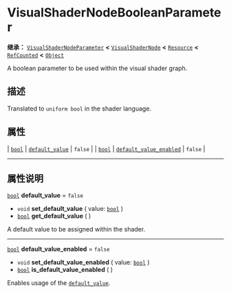 <!-- ⚠ 请勿编辑本文件 ⚠ -->
<!-- 本文档使用脚本从 WeDot 引擎源码仓库生成。 -->
<!-- 生成脚本：https://github.com/WeDot-Engine/WeDot/tree/4.3/doc/tools/make_md.py； -->
<!-- 原文件：https://github.com/WeDot-Engine/WeDot/tree/4.3/doc/classes/VisualShaderNodeBooleanParameter.xml。 -->

<div id="_class_visualshadernodebooleanparameter"></div>

# VisualShaderNodeBooleanParameter

**继承：** [`VisualShaderNodeParameter`](class_visualshadernodeparameter.md) **<** [`VisualShaderNode`](class_visualshadernode.md) **<** [`Resource`](class_resource.md) **<** [`RefCounted`](class_refcounted.md) **<** [`Object`](class_object.md)

A boolean parameter to be used within the visual shader graph.

## 描述

Translated to `uniform bool` in the shader language.

## 属性

| [`bool`](class_bool.md) | [`default_value`](#class_visualshadernodebooleanparameter_property_default_value)                 | ``false`` |
| [`bool`](class_bool.md) | [`default_value_enabled`](#class_visualshadernodebooleanparameter_property_default_value_enabled) | ``false`` |

<!-- rst-class:: classref-section-separator -->

---

## 属性说明

<div id="_class_visualshadernodebooleanparameter_property_default_value"></div>

[`bool`](class_bool.md) **default_value** = ``false`` <div id="class_visualshadernodebooleanparameter_property_default_value"></div>

- `void` **set_default_value** ( value: [`bool`](class_bool.md) )
- [`bool`](class_bool.md) **get_default_value** ( )

A default value to be assigned within the shader.

<!-- rst-class:: classref-item-separator -->

---

<div id="_class_visualshadernodebooleanparameter_property_default_value_enabled"></div>

[`bool`](class_bool.md) **default_value_enabled** = ``false`` <div id="class_visualshadernodebooleanparameter_property_default_value_enabled"></div>

- `void` **set_default_value_enabled** ( value: [`bool`](class_bool.md) )
- [`bool`](class_bool.md) **is_default_value_enabled** ( )

Enables usage of the [`default_value`](#class_visualshadernodebooleanparameter_property_default_value).

[^virtual]: 本方法通常需要用户覆盖才能生效。
[^const]: 本方法无副作用，不会修改该实例的任何成员变量。
[^vararg]: 本方法除了能接受在此处描述的参数外，还能够继续接受任意数量的参数。
[^constructor]: 本方法用于构造某个类型。
[^static]: 调用本方法无需实例，可直接使用类名进行调用。
[^operator]: 本方法描述的是使用本类型作为左操作数的有效运算符。
[^bitfield]: 这个值是由下列位标志构成位掩码的整数。
[^void]: 无返回值。
